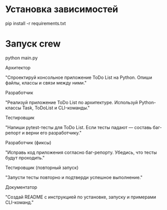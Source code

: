 # Установка зависимостей
pip install -r requirements.txt

# Запуск crew
python main.py

Архитектор

"Спроектируй консольное приложение ToDo List на Python. Опиши файлы, классы и связи между ними."

Разработчик

"Реализуй приложение ToDo List по архитектуре. Используй Python-классы Task, ToDoList и CLI-команды."

Тестировщик

"Напиши pytest-тесты для ToDo List. Если тесты падают — составь баг-репорт и верни его разработчику."

Разработчик (фиксы)

"Исправь код приложения согласно баг-репорту. Убедись, что тесты будут проходить."

Тестировщик (повторный запуск)

"Запусти тесты повторно и подтверди успешное выполнение."

Документатор

"Создай README с инструкцией по установке, запуску и примерами CLI-команд."